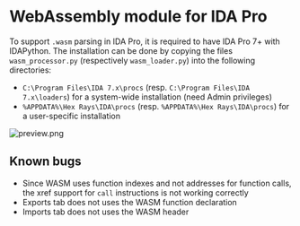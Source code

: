 # WebAssembly module for IDA Pro #

To support `.wasm` parsing in IDA Pro, it is required to have IDA Pro 7+ with IDAPython. The installation can be done by copying the files
`wasm_processor.py` (respectively `wasm_loader.py`) into the following directories:

 - `C:\Program Files\IDA 7.x\procs` (resp. `C:\Program Files\IDA 7.x\loaders`)  for a system-wide installation (need Admin privileges)
 - `%APPDATA%\Hex Rays\IDA\procs` (resp. `%APPDATA%\Hex Rays\IDA\procs`)  for a user-specific installation

![preview.png](https://i.imgur.com/ROf2pXM.png)


## Known bugs ##

 - Since WASM uses function indexes and not addresses for function calls, the xref support for `call` instructions is not working correctly
 - Exports tab does not uses the WASM function declaration
 - Imports tab does not uses the WASM header


